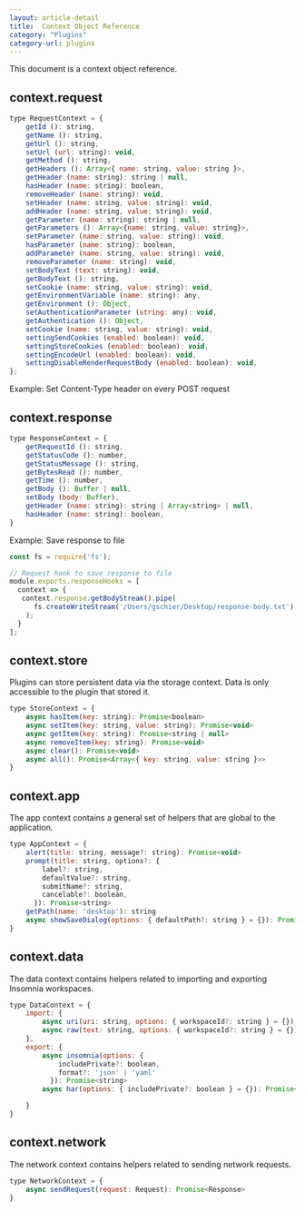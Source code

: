 ```yaml
---
layout: article-detail
title:  Context Object Reference
category: "Plugins"
category-url: plugins
---
```


This document is a context object reference. 

## context.request

```js
type RequestContext = {
    getId (): string,
    getName (): string,
    getUrl (): string,
    setUrl (url: string): void,
    getMethod (): string,
    getHeaders (): Array<{ name: string, value: string }>,
    getHeader (name: string): string | null, 
    hasHeader (name: string): boolean,
    removeHeader (name: string): void,
    setHeader (name: string, value: string): void,
    addHeader (name: string, value: string): void,
    getParameter (name: string): string | null,
    getParameters (): Array<{name: string, value: string}>,
    setParameter (name: string, value: string): void,
    hasParameter (name: string): boolean,
    addParameter (name: string, value: string): void,
    removeParameter (name: string): void,
    setBodyText (text: string): void,
    getBodyText (): string,
    setCookie (name: string, value: string): void,
    getEnvironmentVariable (name: string): any,
    getEnvironment (): Object,
    setAuthenticationParameter (string: any): void,
    getAuthentication (): Object,
    setCookie (name: string, value: string): void,
    settingSendCookies (enabled: boolean): void,
    settingStoreCookies (enabled: boolean): void,
    settingEncodeUrl (enabled: boolean): void,
    settingDisableRenderRequestBody (enabled: boolean): void,
};
```

Example: Set Content-Type header on every POST request

## context.response

```js
type ResponseContext = {
    getRequestId (): string,
    getStatusCode (): number,
    getStatusMessage (): string,
    getBytesRead (): number,
    getTime (): number,
    getBody (): Buffer | null,
    setBody (body: Buffer),
    getHeader (name: string): string | Array<string> | null,
    hasHeader (name: string): boolean,
}
```

Example: Save response to file

```js
const fs = require('fs');

// Request hook to save response to file
module.exports.responseHooks = [
  context => {
   context.response.getBodyStream().pipe(
      fs.createWriteStream('/Users/gschier/Desktop/response-body.txt')
    );
  }
];
```

## context.store
Plugins can store persistent data via the storage context. Data is only accessible to the plugin that stored it.

```js
type StoreContext = {
    async hasItem(key: string): Promise<boolean>
    async setItem(key: string, value: string): Promise<void>
    async getItem(key: string): Promise<string | null>
    async removeItem(key: string): Promise<void>
    async clear(): Promise<void>
    async all(): Promise<Array<{ key: string, value: string }>>
}
```

## context.app

The app context contains a general set of helpers that are global to the application.

```js
type AppContext = {
    alert(title: string, message?: string): Promise<void>
    prompt(title: string, options?: {
        label?: string,
        defaultValue?: string,
        submitName?: string,
        cancelable?: boolean,
      }): Promise<string>
    getPath(name: 'desktop'): string
    async showSaveDialog(options: { defaultPath?: string } = {}): Promise<string | null>
}
```

## context.data
The data context contains helpers related to importing and exporting Insomnia workspaces.

```js
type DataContext = {
    import: {
        async uri(uri: string, options: { workspaceId?: string } = {}): Promise<void>
        async raw(text: string, options: { workspaceId?: string } = {}): Promise<void>
    },
    export: {
        async insomnia(options: { 
            includePrivate?: boolean,
            format?: 'json' | 'yaml'
          }): Promise<string>
        async har(options: { includePrivate?: boolean } = {}): Promise<string><br>

    }
}
```

## context.network
The network context contains helpers related to sending network requests.

```js
type NetworkContext = {
    async sendRequest(request: Request): Promise<Response>
}
```
